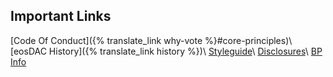 Important Links
---
[Code Of Conduct]({% translate_link why-vote %}#core-principles)\\
[eosDAC History]({% translate_link history %})\\
[Styleguide](/styleguide)\\
[Disclosures](https://steemit.com/eos/@eosdac/statement-of-ownership-and-code-of-conduct)\\
[BP Info](/bp.json)
